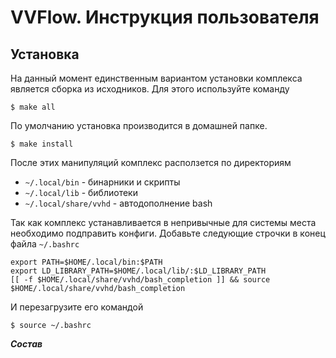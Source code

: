 VVFlow. Инструкция пользователя
=======

Установка
---------

На данный момент единственным вариантом установки комплекса является сборка из исходников.
Для этого используйте команду

    $ make all

По умолчанию установка производится в домашней папке.

    $ make install

После этих манипуляций комплекс расползется по директориям

 - `~/.local/bin` - бинарники и скрипты
 - `~/.local/lib` - библиотеки
 - `~/.local/share/vvhd` - автодополнение bash

Так как комплекс устанавливается в непривычные для системы места необходимо подправить конфиги. Добавьте следующие строчки в конец файла `~/.bashrc`

    export PATH=$HOME/.local/bin:$PATH
    export LD_LIBRARY_PATH=$HOME/.local/lib/:$LD_LIBRARY_PATH
    [[ -f $HOME/.local/share/vvhd/bash_completion ]] && source $HOME/.local/share/vvhd/bash_completion

И перезагрузите его командой

    $ source ~/.bashrc

***Состав***




